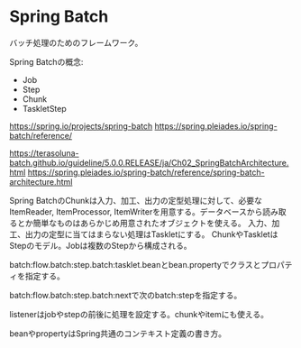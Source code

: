 # Spring Batch

バッチ処理のためのフレームワーク。

Spring Batchの概念:

- Job
- Step
- Chunk
- TaskletStep

https://spring.io/projects/spring-batch
https://spring.pleiades.io/spring-batch/reference/

https://terasoluna-batch.github.io/guideline/5.0.0.RELEASE/ja/Ch02_SpringBatchArchitecture.html
https://spring.pleiades.io/spring-batch/reference/spring-batch-architecture.html

Spring BatchのChunkは入力、加工、出力の定型処理に対して、必要なItemReader, ItemProcessor, ItemWriterを用意する。データベースから読み取るとか簡単なものはあらかじめ用意されたオブジェクトを使える。
入力、加工、出力の定型に当てはまらない処理はTaskletにする。
ChunkやTaskletはStepのモデル。Jobは複数のStepから構成される。

batch:flow.batch:step.batch:tasklet.beanとbean.propertyでクラスとプロパティを指定する。

batch:flow.batch:step.batch:nextで次のbatch:stepを指定する。

listenerはjobやstepの前後に処理を設定する。chunkやitemにも使える。

beanやpropertyはSpring共通のコンテキスト定義の書き方。
